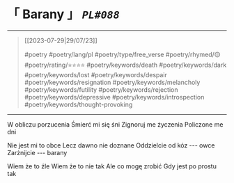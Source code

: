 # &#12300; Barany &#12301; *`PL#088`*

---

> [[2023-07-29|29/07/23]]
> 
> #poetry 
> #poetry/lang/pl 
> #poetry/type/free_verse 
> #poetry/rhymed/🟡 
> #poetry/rating/⭐⭐⭐⭐ 
> #poetry/keywords/death #poetry/keywords/dark #poetry/keywords/lost #poetry/keywords/despair #poetry/keywords/resignation #poetry/keywords/melancholy #poetry/keywords/futility #poetry/keywords/rejection #poetry/keywords/depressive #poetry/keywords/introspection #poetry/keywords/thought-provoking 

---

W obliczu porzucenia
Śmierć mi się śni
Zignoruj me życzenia
Policzone me dni

Nie jest mi to obce 
Lecz dawno nie doznane
Oddzielcie od kóz --- owce
Zarżnijcie --- barany

Wiem że to źle
Wiem że to nie tak
Ale co mogę zrobić
Gdy jest po prostu tak